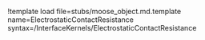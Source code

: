 !template load file=stubs/moose_object.md.template name=ElectrostaticContactResistance syntax=/InterfaceKernels/ElectrostaticContactResistance
